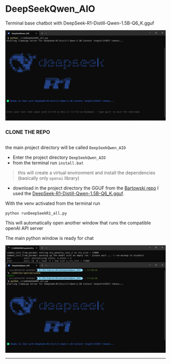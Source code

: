# DeepSeekQwen_AIO
Terminal base chatbot with DeepSeek-R1-Distill-Qwen-1.5B-Q6_K.gguf

<img src='https://github.com/fabiomatricardi/DeepSeekQwen_AIO/raw/main/deppseekR1.png' width=800>


### CLONE THE REPO
```

```

the main project directory will be called `DeepSeekQwen_AIO`
- Enter the project directory `DeepSeekQwen_AIO`
- from the terminal run `install.bat`
> this will create a virtual environment and install the dependencies (basically only `openai` library)

- download in the project directory the GGUF from the [Bartowski repo](https://huggingface.co/bartowski/DeepSeek-R1-Distill-Qwen-1.5B-GGUF) I used the [DeepSeek-R1-Distill-Qwen-1.5B-Q6_K.gguf](https://huggingface.co/bartowski/DeepSeek-R1-Distill-Qwen-1.5B-GGUF/resolve/main/DeepSeek-R1-Distill-Qwen-1.5B-Q6_K.gguf?download=true).


With the venv activated from the terminal run 
```
python runDeepSeekR1_all.py
```

This will automatically open another window that runs the compatible openAI API server

The main python window is ready for chat

<img src='https://github.com/fabiomatricardi/DeepSeekQwen_AIO/raw/main/interface.png' width=800>

---

